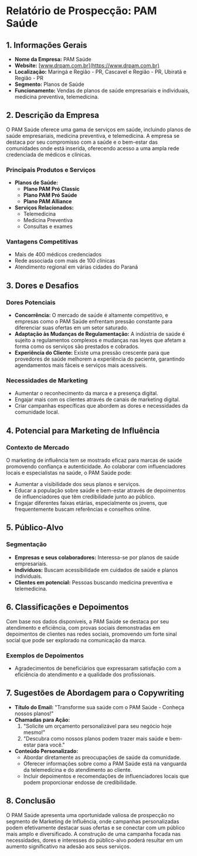 # Relatório de Prospecção: PAM Saúde

## 1. Informações Gerais
- **Nome da Empresa:** PAM Saúde
- **Website:** [www.drpam.com.br](https://www.drpam.com.br)
- **Localização:** Maringá e Região - PR, Cascavel e Região - PR, Ubiratã e Região - PR
- **Segmento:** Planos de Saúde
- **Funcionamento:** Vendas de planos de saúde empresariais e individuais, medicina preventiva, telemedicina.

## 2. Descrição da Empresa
O PAM Saúde oferece uma gama de serviços em saúde, incluindo planos de saúde empresariais, medicina preventiva, e telemedicina. A empresa se destaca por seu compromisso com a saúde e o bem-estar das comunidades onde está inserida, oferecendo acesso a uma ampla rede credenciada de médicos e clínicas.

### Principais Produtos e Serviços
- **Planos de Saúde:**
  - **Plano PAM Pró Classic**
  - **Plano PAM Pró Saúde**
  - **Plano PAM Alliance**
- **Serviços Relacionados:**
  - Telemedicina
  - Medicina Preventiva
  - Consultas e exames

### Vantagens Competitivas
- Mais de 400 médicos credenciados
- Rede associada com mais de 100 clínicas
- Atendimento regional em várias cidades do Paraná

## 3. Dores e Desafios
### Dores Potenciais
- **Concorrência:** O mercado de saúde é altamente competitivo, e empresas como o PAM Saúde enfrentam pressão constante para diferenciar suas ofertas em um setor saturado.
- **Adaptação às Mudanças de Regulamentação:** A indústria de saúde é sujeito a regulamentos complexos e mudanças nas leyes que afetam a forma como os serviços são prestados e cobrados.
- **Experiência do Cliente:** Existe uma pressão crescente para que provedores de saúde melhorem a experiência do paciente, garantindo agendamentos mais fáceis e serviços mais acessíveis.

### Necessidades de Marketing
- Aumentar o reconhecimento da marca e a presença digital.
- Engajar mais com os clientes através de canais de marketing digital.
- Criar campanhas específicas que abordem as dores e necessidades da comunidade local.

## 4. Potencial para Marketing de Influência
### Contexto de Mercado
O marketing de influência tem se mostrado eficaz para marcas de saúde promovendo confiança e autenticidade. Ao colaborar com influenciadores locais e especialistas na saúde, o PAM Saúde pode:
- Aumentar a visibilidade dos seus planos e serviços.
- Educar a população sobre saúde e bem-estar através de depoimentos de influenciadores que têm credibilidade junto ao público.
- Engajar diferentes faixas etárias, especialmente os jovens, que frequentemente buscam referências e conselhos online.

## 5. Público-Alvo
### Segmentação
- **Empresas e seus colaboradores:** Interessa-se por planos de saúde empresariais.
- **Indivíduos:** Buscam acessibilidade em cuidados de saúde e planos individuais.
- **Clientes em potencial:** Pessoas buscando medicina preventiva e telemedicina.

## 6. Classificações e Depoimentos
Com base nos dados disponíveis, a PAM Saúde se destaca por seu atendimento e eficiência, com provas sociais demonstradas em depoimentos de clientes nas redes sociais, promovendo um forte sinal social que pode ser explorado na comunicação da marca.

### Exemplos de Depoimentos
- Agradecimentos de beneficiários que expressaram satisfação com a eficiência do atendimento e a qualidade dos profissionais.

## 7. Sugestões de Abordagem para o Copywriting
- **Título do Email:** "Transforme sua saúde com o PAM Saúde - Conheça nossos planos!"
- **Chamadas para Ação:**
  1. "Solicite um orçamento personalizável para seu negócio hoje mesmo!"
  2. "Descubra como nossos planos podem trazer mais saúde e bem-estar para você."
- **Conteúdo Personalizado:**
  - Abordar diretamente as preocupações de saúde da comunidade.
  - Oferecer informações sobre como a PAM Saúde está na vanguarda da telemedicina e do atendimento ao cliente.
  - Incluir depoimentos e recomendações de influenciadores locais que podem proporcionar endosse de credibilidade.

## 8. Conclusão
O PAM Saúde apresenta uma oportunidade valiosa de prospecção no segmento de Marketing de Influência, onde campanhas personalizadas podem efetivamente destacar suas ofertas e se conectar com um público mais amplo e diversificado. A construção de uma campanha focada nas necessidades, dores e interesses do público-alvo poderá resultar em um aumento significativo na adesão aos seus serviços.